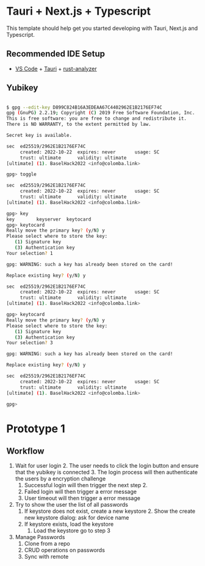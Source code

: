 # Tauri + Next.js + Typescript

This template should help get you started developing with Tauri, Next.js and Typescript.

## Recommended IDE Setup

- [VS Code](https://code.visualstudio.com/) + [Tauri](https://marketplace.visualstudio.com/items?itemName=tauri-apps.tauri-vscode) + [rust-analyzer](https://marketplace.visualstudio.com/items?itemName=rust-lang.rust-analyzer)


## Yubikey

```bash

$ gpg --edit-key D899C824B16A3EDEAA67C4402962E1B2176EF74C
gpg (GnuPG) 2.2.19; Copyright (C) 2019 Free Software Foundation, Inc.
This is free software: you are free to change and redistribute it.
There is NO WARRANTY, to the extent permitted by law.

Secret key is available.

sec  ed25519/2962E1B2176EF74C
     created: 2022-10-22  expires: never       usage: SC  
     trust: ultimate      validity: ultimate
[ultimate] (1). BaselHack2022 <info@colomba.link>

gpg> toggle

sec  ed25519/2962E1B2176EF74C
     created: 2022-10-22  expires: never       usage: SC  
     trust: ultimate      validity: ultimate
[ultimate] (1). BaselHack2022 <info@colomba.link>

gpg> key
key        keyserver  keytocard  
gpg> keytocard 
Really move the primary key? (y/N) y
Please select where to store the key:
   (1) Signature key
   (3) Authentication key
Your selection? 1

gpg: WARNING: such a key has already been stored on the card!

Replace existing key? (y/N) y

sec  ed25519/2962E1B2176EF74C
     created: 2022-10-22  expires: never       usage: SC  
     trust: ultimate      validity: ultimate
[ultimate] (1). BaselHack2022 <info@colomba.link>

gpg> keytocard 
Really move the primary key? (y/N) y
Please select where to store the key:
   (1) Signature key
   (3) Authentication key
Your selection? 3

gpg: WARNING: such a key has already been stored on the card!

Replace existing key? (y/N) y

sec  ed25519/2962E1B2176EF74C
     created: 2022-10-22  expires: never       usage: SC  
     trust: ultimate      validity: ultimate
[ultimate] (1). BaselHack2022 <info@colomba.link>

gpg> 

```


# Prototype 1 

## Workflow 

1. Wait for user login 
   2. The user needs to click the login button and ensure that the yubikey is connected
   3. The login process will then authenticate the users by a encryption challenge
      1. Successful login will then trigger the next step 2.
      2. Failed login will then trigger a error message
      3. User timeout will then trigger a error message
2. Try to show the user the list of all passwords
   1. If keystore does not exist, create a new keystore
      2. Show the create new keystore dialog: ask for device name
   2. If keystore exists, load the keystore
      1. Load the keystore go to step 3 
3. Manage Passwords 
    1. Clone from a repo  
    2. CRUD operations on passwords
    3. Sync with remote 
